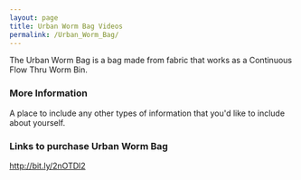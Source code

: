 ```yaml
---
layout: page
title: Urban Worm Bag Videos
permalink: /Urban_Worm_Bag/
---
```


The Urban Worm Bag is a bag made from fabric that works as a Continuous Flow Thru Worm Bin.
### More Information

A place to include any other types of information that you'd like to include about yourself.

### Links to purchase Urban Worm Bag

http://bit.ly/2nOTDl2
